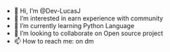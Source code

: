 - 👋 Hi, I’m @Dev-LucasJ
- 👀 I’m interested in earn experience with community
- 🌱 I’m currently learning Python Language
- 💞️ I’m looking to collaborate on Open source project
- 📫 How to reach me: on dm

<!---
Dev-LucasJ/Dev-LucasJ is a ✨ special ✨ repository because its `README.md` (this file) appears on your GitHub profile.
You can click the Preview link to take a look at your changes.
--->
